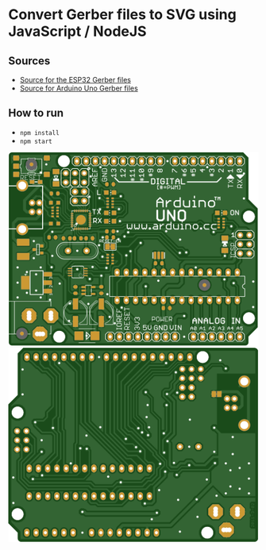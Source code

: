 # Convert Gerber files to SVG using JavaScript / NodeJS
## Sources
- [Source for the ESP32 Gerber files](https://www.espressif.com/en/support/download/documents/development-board?keys=&field_type_tid%5B%5D=127)
- [Source for Arduino Uno Gerber files](https://github.com/tracespace/tracespace/tree/v5/packages/fixtures/boards)
## How to run
- `npm install`
- `npm start`

<img src="./top.svg"></svg>
<img src="./bottom.svg"></svg>
